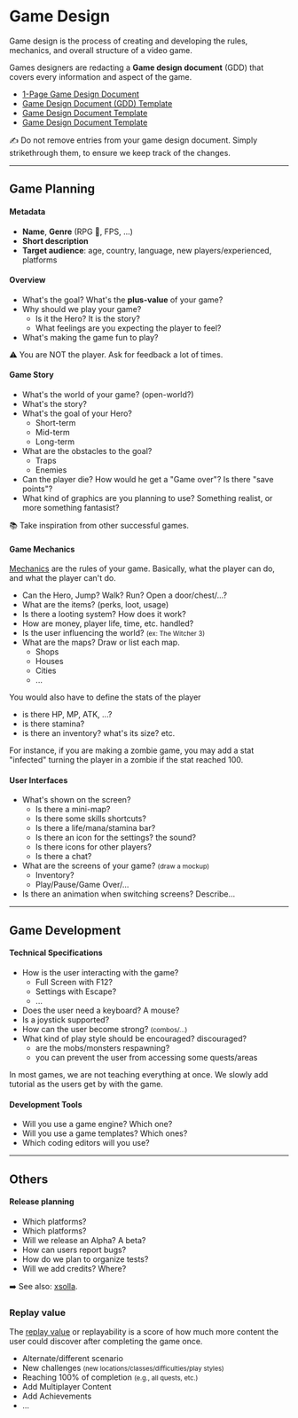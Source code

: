 # Game Design

<div class="row row-cols-lg-2"><div>

Game design is the process of creating and developing the rules, mechanics, and overall structure of a video game.

Games designers are redacting a **Game design document** (GDD) that covers every information and aspect of the game.

* [1-Page Game Design Document](https://vitalzigns.itch.io/1-page-gdd)
* [Game Design Document (GDD) Template](https://vitalzigns.itch.io/gdd)
* [Game Design Document Template](https://retrocademedia.itch.io/gddtemplate)
* [Game Design Document Template](https://toddmitchell.itch.io/game-design-document)

✍️ Do not remove entries from your game design document. Simply strikethrough them, to ensure we keep track of the changes. 
</div><div>
</div></div>

<hr class="sep-both">

## Game Planning

<div class="row row-cols-lg-2"><div>

#### Metadata

* **Name**, **Genre** (RPG 🚀, FPS, ...)
* **Short description**
* **Target audience**: age, country, language, new players/experienced, platforms

#### Overview

* What's the goal? What's the **plus-value** of your game?
* Why should we play your game?
    * Is it the Hero? It is the story?
    * What feelings are you expecting the player to feel?
* What's making the game fun to play?

⚠️ You are NOT the player. Ask for feedback a lot of times.

#### Game Story

* What's the world of your game? (open-world?)
* What's the story?
* What's the goal of your Hero?
    * Short-term
    * Mid-term
    * Long-term
* What are the obstacles to the goal?
  * Traps
  * Enemies
* Can the player die? How would he get a "Game over"? Is there "save points"?
* What kind of graphics are you planning to use? Something realist, or more something fantasist?

📚 Take inspiration from other successful games.
</div><div>

#### Game Mechanics

[Mechanics](https://boardgamegeek.com/browse/boardgamemechanic) are the rules of your game. Basically, what the player can do, and what the player can't do.

* Can the Hero, Jump? Walk? Run? Open a door/chest/...?
* What are the items? (perks, loot, usage)
* Is there a looting system? How does it work?
* How are money, player life, time, etc. handled?
* Is the user influencing the world? <small>(ex: The Witcher 3)</small>
* What are the maps? Draw or list each map.
  * Shops
  * Houses
  * Cities
  * ...

You would also have to define the stats of the player

* is there HP, MP, ATK, ...?
* is there stamina?
* is there an inventory? what's its size? etc.

For instance, if you are making a zombie game, you may add a stat "infected" turning the player in a zombie if the stat reached 100.

#### User Interfaces

* What's shown on the screen?
    * Is there a mini-map?
    * Is there some skills shortcuts?
    * Is there a life/mana/stamina bar?
    * Is there an icon for the settings? the sound?
    * Is there icons for other players?
    * Is there a chat?
* What are the screens of your game? <small>(draw a mockup)</small>
    * Inventory?
    * Play/Pause/Game Over/...
* Is there an animation when switching screens? Describe...
</div></div>

<hr class="sep-both">

## Game Development

<div class="row row-cols-lg-2"><div>

#### Technical Specifications

* How is the user interacting with the game?
    * Full Screen with F12?
    * Settings with Escape?
    * ...
* Does the user need a keyboard? A mouse?
* Is a joystick supported?
* How can the user become strong? <small>(combos/...)</small>
* What kind of play style should be encouraged? discouraged?
  * are the mobs/monsters respawning?
  * you can prevent the user from accessing some quests/areas

In most games, we are not teaching everything at once. We slowly add tutorial as the users get by with the game.
</div><div>

#### Development Tools

* Will you use a game engine? Which one?
* Will you use a game templates? Which ones?
* Which coding editors will you use?
</div></div>

<hr class="sep-both">

## Others

<div class="row row-cols-lg-2"><div>

#### Release planning

* Which platforms?
* Which platforms?
* Will we release an Alpha? A beta?
* How can users report bugs?
* How do we plan to organize tests?
* Will we add credits? Where?

➡️ See also: [xsolla](https://xsolla.com/).
</div><div>

### Replay value

The [replay value](https://en.wikipedia.org/wiki/Replay_value) or replayability is a score of how much more content the user could discover after completing the game once.

* Alternate/different scenario
* New challenges <small>(new locations/classes/difficulties/play styles)</small>
* Reaching 100% of completion <small>(e.g., all quests, etc.)</small>
* Add Multiplayer Content
* Add Achievements
* ...
</div></div>